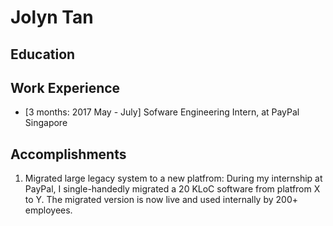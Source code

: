 # Jolyn Tan

## Education

## Work Experience

* [3 months: 2017 May - July] Sofware Engineering Intern, at PayPal Singapore

## Accomplishments

1. Migrated large legacy system to a new platfrom: During my internship at PayPal, I single-handedly migrated a 20 KLoC software from platfrom X to Y. The migrated version is now live and used internally by 200+ employees.
